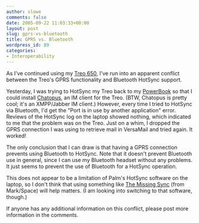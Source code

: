 ```yaml
---
author: slowe
comments: false
date: 2005-09-22 11:03:33+00:00
layout: post
slug: gprs-vs-bluetooth
title: GPRS vs. Bluetooth
wordpress_id: 89
categories:
- Interoperability
---
```


As I've continued using my [Treo 650](http://www.palm.com/us/products/smartphones/treo650/), I've run into an apparent conflict between the Treo's GPRS functionality and Bluetooth HotSync support.

Yesterday, I was trying to HotSync my Treo back to my [PowerBook](http://www.apple.com/powerbook/) so that I could install [Chatopus](http://www.chatopus.com/), an IM client for the Treo. (BTW, Chatopus is pretty cool; it's an XMPP/Jabber IM client.) However, every time I tried to HotSync via Bluetooth, I'd get the "Port is in use by another application" error. Reviews of the HotSync log on the laptop showed nothing, which indicated to me that the problem was on the Treo. Just on a whim, I dropped the GPRS connection I was using to retrieve mail in VersaMail and tried again. It worked!

The only conclusion that I can draw is that having a GPRS connection prevents using Bluetooth to HotSync. Note that it doesn't prevent Bluetooth use in general, since I can use my Bluetooth headset without any problems. It just seems to prevent the use of Bluetooth for a HotSync operation.

This does not appear to be a limitation of Palm's HotSync software on the laptop, so I don't think that using something like [The Missing Sync](http://www.missingsync.com/missingsync_palmos.php) (from Mark/Space) will help matters. (I am looking into switching to that software, though.)

If anyone has any additional information on this conflict, please post more information in the comments.
